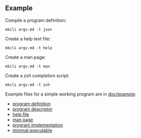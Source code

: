 ## Example

Compile a program definition:

```shell
mkcli argv.md -t json
```

Create a help text file:

```shell
mkcli argv.md -t help
```

Create a man page:

```shell
mkcli argv.md -t man
```

Create a zsh completion script:

```shell
mkcli argv.md -t zsh
```

Example files for a simple working program are in [doc/example](/doc/example):

* [program definition](/doc/example/argv.md)
* [program descriptor](/doc/example/argv.json)
* [help file](/doc/example/argv.txt)
* [man page](/doc/example/argv.1)
* [program implementation](/doc/example/argv.js)
* [minimal executable](/doc/example/argv)

